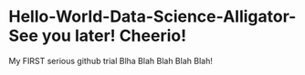 # Hello-World-Data-Science-Alligator-See you later! Cheerio!
My FIRST serious github trial
Blha Blah Blah Blah Blah!
